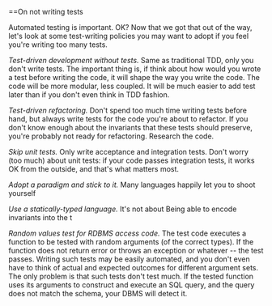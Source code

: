 ==On not writing tests

Automated testing is important.  OK?  Now that we got that out of the way, let's look at some test-writing policies you may want to adopt if you feel you're writing too many tests.

*Test-driven development without tests.* Same as traditional TDD, only you don't write tests.  The important thing is, if think about how would you wrote a test before writing the code, it will shape the way you write the code.  The code will be more modular, less coupled.  It will be much easier to add test later than if you don't even think in TDD fashion.

*Test-driven refactoring.* Don't spend too much time writing tests before hand, but always write tests for the code you're about to refactor. If you don't know enough about the invariants that these tests should preserve, you're probably not ready for refactoring. Research the code.

*Skip unit tests.* Only write acceptance and integration tests. Don't worry (too much) about unit tests: if your code passes integration tests, it works OK from the outside, and that's what matters most.

*Adopt a paradigm and stick to it.* Many languages happily let you to shoot yourself 

*Use a statically-typed language.* It's not about Being able to encode invariants into the t

*Random values test for RDBMS access code.* The test code executes a function to be tested with random arguments (of the correct types). If the function does not return error or throws an exception or whatever -- the test passes. Writing such tests may be easily automated, and you don't even have to think of actual and expected outcomes for different argument sets. The only problem is that such tests don't test much. If the tested function uses its arguments to construct and execute an SQL query, and the query does not match the schema, your DBMS will detect it. 

